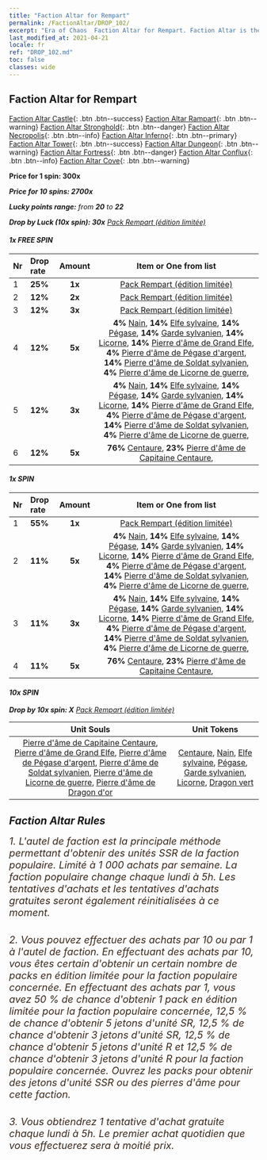 ```yaml
---
title: "Faction Altar for Rempart"
permalink: /FactionAltar/DROP_102/
excerpt: "Era of Chaos  Faction Altar for Rempart. Faction Altar is the primary method for obtaining SSR units from the popular faction. Limited to 1,000 purchases each week. The popular faction changes at 05:00 every Monday. Purchase attempts and free purchase attempts will also reset then."
last_modified_at: 2021-04-21
locale: fr
ref: "DROP_102.md"
toc: false
classes: wide
---
```


##  Faction Altar for **Rempart**

  [Faction Altar Castle](/fr/FactionAltar/DROP_101/){: .btn .btn--success} [Faction Altar Rampart](/fr/FactionAltar/DROP_102/){: .btn .btn--warning} [Faction Altar Stronghold](/fr/FactionAltar/DROP_103/){: .btn .btn--danger} [Faction Altar Necropolis](/fr/FactionAltar/DROP_104/){: .btn .btn--info} [Faction Altar Inferno](/fr/FactionAltar/DROP_105/){: .btn .btn--primary} [Faction Altar Tower](/fr/FactionAltar/DROP_106/){: .btn .btn--success} [Faction Altar Dungeon](/fr/FactionAltar/DROP_107/){: .btn .btn--warning} [Faction Altar Fortress](/fr/FactionAltar/DROP_108/){: .btn .btn--danger} [Faction Altar Conflux](/fr/FactionAltar/DROP_109/){: .btn .btn--info} [Faction Altar Cove](/fr/FactionAltar/DROP_112/){: .btn .btn--warning} 

  **Price for 1 spin: 300x** <i class="fas fa-gem"/>

  **Price for 10 spins: 2700x** <i class="fas fa-gem"/>

  **Lucky points range:** from **20** to **22**

  **Drop by Luck (10x spin): 30x** [Pack Rempart (édition limitée)](/fr/Items/con_2101/)

####  1x FREE SPIN 

  |    Nr    |  Drop rate  |  Amount   |   Item or One from list  |
  |:---------|:------------|:---------:|:------------------------:|
  | 1 | **25%** | **1x** | [Pack Rempart (édition limitée)](/fr/Items/con_2101/) |
  | 2 | **12%** | **2x** | [Pack Rempart (édition limitée)](/fr/Items/con_2101/) |
  | 3 | **12%** | **3x** | [Pack Rempart (édition limitée)](/fr/Items/con_2101/) |
  | 4 | **12%** | **5x** |  **4%** [Nain](/fr/Items/unt_200/),  **14%** [Elfe sylvaine](/fr/Items/unt_201/),  **14%** [Pégase](/fr/Items/unt_202/),  **14%** [Garde sylvanien](/fr/Items/unt_203/),  **14%** [Licorne](/fr/Items/unt_204/),  **14%** [Pierre d'âme de Grand Elfe](/fr/Items/unt_291/),  **4%** [Pierre d'âme de Pégase d'argent](/fr/Items/unt_292/),  **14%** [Pierre d'âme de Soldat sylvanien](/fr/Items/unt_293/),  **4%** [Pierre d'âme de Licorne de guerre](/fr/Items/unt_294/),  |
  | 5 | **12%** | **3x** |  **4%** [Nain](/fr/Items/unt_200/),  **14%** [Elfe sylvaine](/fr/Items/unt_201/),  **14%** [Pégase](/fr/Items/unt_202/),  **14%** [Garde sylvanien](/fr/Items/unt_203/),  **14%** [Licorne](/fr/Items/unt_204/),  **14%** [Pierre d'âme de Grand Elfe](/fr/Items/unt_291/),  **4%** [Pierre d'âme de Pégase d'argent](/fr/Items/unt_292/),  **14%** [Pierre d'âme de Soldat sylvanien](/fr/Items/unt_293/),  **4%** [Pierre d'âme de Licorne de guerre](/fr/Items/unt_294/),  |
  | 6 | **12%** | **5x** |  **76%** [Centaure](/fr/Items/unt_199/),  **23%** [Pierre d'âme de Capitaine Centaure](/fr/Items/unt_290/),  |


####  1x SPIN 

  |    Nr    |  Drop rate  |  Amount   |   Item or One from list  |
  |:---------|:------------|:---------:|:------------------------:|
  | 1 | **55%** | **1x** | [Pack Rempart (édition limitée)](/fr/Items/con_2101/) |
  | 2 | **11%** | **5x** |  **4%** [Nain](/fr/Items/unt_200/),  **14%** [Elfe sylvaine](/fr/Items/unt_201/),  **14%** [Pégase](/fr/Items/unt_202/),  **14%** [Garde sylvanien](/fr/Items/unt_203/),  **14%** [Licorne](/fr/Items/unt_204/),  **14%** [Pierre d'âme de Grand Elfe](/fr/Items/unt_291/),  **4%** [Pierre d'âme de Pégase d'argent](/fr/Items/unt_292/),  **14%** [Pierre d'âme de Soldat sylvanien](/fr/Items/unt_293/),  **4%** [Pierre d'âme de Licorne de guerre](/fr/Items/unt_294/),  |
  | 3 | **11%** | **3x** |  **4%** [Nain](/fr/Items/unt_200/),  **14%** [Elfe sylvaine](/fr/Items/unt_201/),  **14%** [Pégase](/fr/Items/unt_202/),  **14%** [Garde sylvanien](/fr/Items/unt_203/),  **14%** [Licorne](/fr/Items/unt_204/),  **14%** [Pierre d'âme de Grand Elfe](/fr/Items/unt_291/),  **4%** [Pierre d'âme de Pégase d'argent](/fr/Items/unt_292/),  **14%** [Pierre d'âme de Soldat sylvanien](/fr/Items/unt_293/),  **4%** [Pierre d'âme de Licorne de guerre](/fr/Items/unt_294/),  |
  | 4 | **11%** | **5x** |  **76%** [Centaure](/fr/Items/unt_199/),  **23%** [Pierre d'âme de Capitaine Centaure](/fr/Items/unt_290/),  |


####  10x SPIN 

  **Drop by 10x spin: X** [Pack Rempart (édition limitée)](/fr/Items/con_2101/)

  |    Unit Souls    |  Unit Tokens  |
  |:----------------:|:-------------:|
  | [Pierre d'âme de Capitaine Centaure](/fr/Items/unt_290/), [Pierre d'âme de Grand Elfe](/fr/Items/unt_291/), [Pierre d'âme de Pégase d'argent](/fr/Items/unt_292/), [Pierre d'âme de Soldat sylvanien](/fr/Items/unt_293/), [Pierre d'âme de Licorne de guerre](/fr/Items/unt_294/), [Pierre d'âme de Dragon d'or](/fr/Items/unt_295/) | [Centaure](/fr/Items/unt_199/), [Nain](/fr/Items/unt_200/), [Elfe sylvaine](/fr/Items/unt_201/), [Pégase](/fr/Items/unt_202/), [Garde sylvanien](/fr/Items/unt_203/), [Licorne](/fr/Items/unt_204/), [Dragon vert](/fr/Items/unt_205/) |



## Faction Altar Rules

  <span style="color: #3c2a1e;font-size:20px">1. L'autel de faction est la principale méthode permettant d'obtenir des unités SSR de la faction populaire. Limité à 1 000 achats par semaine. La faction populaire change chaque lundi à 5h. Les tentatives d'achats et les tentatives d'achats gratuites seront également réinitialisées à ce moment. </span><br/>

<br/>  <span style="color: #3c2a1e;font-size:20px">2. Vous pouvez effectuer des achats par 10 ou par 1 à l'autel de faction. En effectuant des achats par 10, vous êtes certain d'obtenir un certain nombre de packs en édition limitée pour la faction populaire concernée. En effectuant des achats par 1, vous avez 50 % de chance d'obtenir 1 pack en édition limitée pour la faction populaire concernée, 12,5 % de chance d'obtenir 5 jetons d'unité SR, 12,5 % de chance d'obtenir 3 jetons d'unité SR, 12,5 % de chance d'obtenir 5 jetons d'unité R et 12,5 % de chance d'obtenir 3 jetons d'unité R pour la faction populaire concernée. Ouvrez les packs pour obtenir des jetons d'unité SSR ou des pierres d'âme pour cette faction.</span><br/>

<br/>  <span style="color: #3c2a1e;font-size:20px">3. Vous obtiendrez 1 tentative d'achat gratuite chaque lundi à 5h. Le premier achat quotidien que vous effectuerez sera à moitié prix.</span><br/>

<br/>